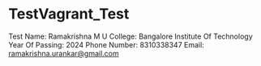 # TestVagrant_Test
Test
Name: Ramakrishna M U
College: Bangalore Institute Of Technology
Year Of Passing: 2024
Phone Number: 8310338347
Email: ramakrishna.urankar@gmail.com
